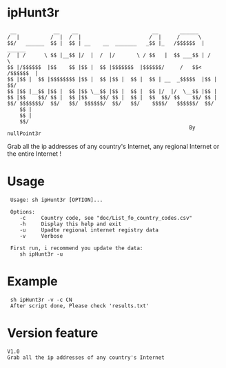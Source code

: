 # ipHunt3r
```
 __            __    __                        __       ______            
/  |          /  |  /  |                      /  |     /      \           
$$/   ______  $$ |  $$ | __    __  _______   _$$ |_   /$$$$$$  |  ______  
/  | /      \ $$ |__$$ |/  |  /  |/       \ / $$   |  $$ ___$$ | /      \ 
$$ |/$$$$$$  |$$    $$ |$$ |  $$ |$$$$$$$  |$$$$$$/     /   $$< /$$$$$$  |
$$ |$$ |  $$ |$$$$$$$$ |$$ |  $$ |$$ |  $$ |  $$ | __  _$$$$$  |$$ |  $$/ 
$$ |$$ |__$$ |$$ |  $$ |$$ \__$$ |$$ |  $$ |  $$ |/  |/  \__$$ |$$ |      
$$ |$$    $$/ $$ |  $$ |$$    $$/ $$ |  $$ |  $$  $$/ $$    $$/ $$ |      
$$/ $$$$$$$/  $$/   $$/  $$$$$$/  $$/   $$/    $$$$/   $$$$$$/  $$/       
    $$ |                                                                  
    $$ |                                                                  
    $$/                                                                   
                                                           By nullPoint3r
```
Grab all the ip addresses of  any country's Internet, any regional Internet or the entire Internet !
# Usage
```
 Usage: sh ipHunt3r [OPTION]... 

 Options:
    -c     Country code, see "doc/List_fo_country_codes.csv"
    -h     Display this help and exit
    -u     Upadte regional internet registry data
    -v     Verbose

 First run, i recommend you update the data:
    sh ipHunt3r -u
```
# Example
```
 sh ipHunt3r -v -c CN
 After script done, Please check 'results.txt'
```
# Version feature
    V1.0 
    Grab all the ip addresses of any country's Internet
